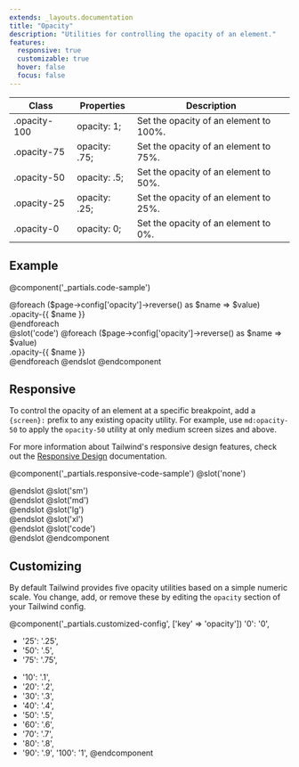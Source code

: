 ```yaml
---
extends: _layouts.documentation
title: "Opacity"
description: "Utilities for controlling the opacity of an element."
features:
  responsive: true
  customizable: true
  hover: false
  focus: false
---
```


<div class="border-t border-grey-lighter">
  <table class="w-full text-left table-collapse">
    <thead>
      <tr>
        <th class="text-sm font-semibold text-grey-darker p-2 bg-grey-lightest">Class</th>
        <th class="text-sm font-semibold text-grey-darker p-2 bg-grey-lightest">Properties</th>
        <th class="text-sm font-semibold text-grey-darker p-2 bg-grey-lightest">Description</th>
      </tr>
    </thead>
    <tbody class="align-baseline">
      <tr>
        <td class="p-2 border-t border-smoke font-mono text-xs text-purple-dark">.opacity-100</td>
        <td class="p-2 border-t border-smoke font-mono text-xs text-blue-dark">opacity: 1;</td>
        <td class="p-2 border-t border-smoke text-sm text-grey-darker">Set the opacity of an element to 100%.</td>
      </tr>
      <tr>
        <td class="p-2 border-t border-smoke-light font-mono text-xs text-purple-dark">.opacity-75</td>
        <td class="p-2 border-t border-smoke-light font-mono text-xs text-blue-dark">opacity: .75;</td>
        <td class="p-2 border-t border-smoke-light text-sm text-grey-darker">Set the opacity of an element to 75%.</td>
      </tr>
      <tr>
        <td class="p-2 border-t border-smoke-light font-mono text-xs text-purple-dark">.opacity-50</td>
        <td class="p-2 border-t border-smoke-light font-mono text-xs text-blue-dark">opacity: .5;</td>
        <td class="p-2 border-t border-smoke-light text-sm text-grey-darker">Set the opacity of an element to 50%.</td>
      </tr>
      <tr>
        <td class="p-2 border-t border-smoke-light font-mono text-xs text-purple-dark">.opacity-25</td>
        <td class="p-2 border-t border-smoke-light font-mono text-xs text-blue-dark">opacity: .25;</td>
        <td class="p-2 border-t border-smoke-light text-sm text-grey-darker">Set the opacity of an element to 25%.</td>
      </tr>
      <tr>
        <td class="p-2 border-t border-smoke-light font-mono text-xs text-purple-dark">.opacity-0</td>
        <td class="p-2 border-t border-smoke-light font-mono text-xs text-blue-dark">opacity: 0;</td>
        <td class="p-2 border-t border-smoke-light text-sm text-grey-darker">Set the opacity of an element to 0%.</td>
      </tr>
    </tbody>
  </table>
</div>

## Example

@component('_partials.code-sample')
<div class="flex -mx-2">
  @foreach ($page->config['opacity']->reverse() as $name => $value)
    <div class="flex-1 text-slate text-center bg-smoke px-4 py-2 mx-2 opacity-{{ $name }}">.opacity-{{ $name }}</div>
  @endforeach
</div>
@slot('code')
@foreach ($page->config['opacity']->reverse() as $name => $value)
<div class="opacity-{{ $name }}">.opacity-{{ $name }}</div>
@endforeach
@endslot
@endcomponent

## Responsive

To control the opacity of an element at a specific breakpoint, add a `{screen}:` prefix to any existing opacity utility. For example, use `md:opacity-50` to apply the `opacity-50` utility at only medium screen sizes and above.

For more information about Tailwind's responsive design features, check out the [Responsive Design](/docs/responsive-design) documentation.

@component('_partials.responsive-code-sample')
@slot('none')
<div class="text-center">
  <div class="px-4 py-2 bg-smoke opacity-100 w-24 h-24 radius-full inline-block"></div>
</div>
@endslot
@slot('sm')
<div class="text-center">
  <div class="px-4 py-2 bg-smoke opacity-75 w-24 h-24 radius-full inline-block"></div>
</div>
@endslot
@slot('md')
<div class="text-center">
  <div class="px-4 py-2 bg-smoke opacity-50 w-24 h-24 radius-full inline-block"></div>
</div>
@endslot
@slot('lg')
<div class="text-center">
  <div class="px-4 py-2 bg-smoke opacity-25 w-24 h-24 radius-full inline-block"></div>
</div>
@endslot
@slot('xl')
<div class="text-center">
  <div class="px-4 py-2 bg-smoke opacity-0 w-24 h-24 radius-full inline-block"></div>
</div>
@endslot
@slot('code')
<div class="none:opacity-100 sm:opacity-75 md:opacity-50 lg:opacity-25 xl:opacity-0 ...">
  <!-- ... -->
</div>
@endslot
@endcomponent

## Customizing

By default Tailwind provides five opacity utilities based on a simple numeric scale. You change, add, or remove these by editing the `opacity` section of your Tailwind config.

@component('_partials.customized-config', ['key' => 'opacity'])
  '0': '0',
- '25': '.25',
- '50': '.5',
- '75': '.75',
+ '10': '.1',
+ '20': '.2',
+ '30': '.3',
+ '40': '.4',
+ '50': '.5',
+ '60': '.6',
+ '70': '.7',
+ '80': '.8',
+ '90': '.9',
  '100': '1',
@endcomponent
